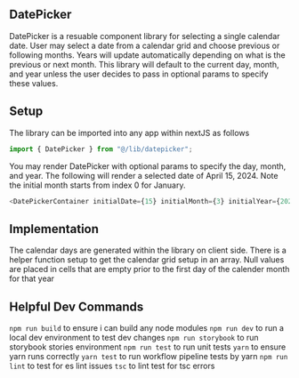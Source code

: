 ## DatePicker

DatePicker is a resuable component library for selecting a single calendar date. User may select a date from a calendar grid and choose previous or following months. Years will update automatically depending on what is the previous or next month. This library will default to the current day, month, and year unless the user decides to pass in optional params to specify these values.

## Setup

The library can be imported into any app within nextJS as follows

```js
import { DatePicker } from "@/lib/datepicker";
```

You may render DatePicker with optional params to specify the day, month, and year. The following will render a selected date of April 15, 2024. Note the initial month starts from index 0 for January.

```js
<DatePickerContainer initialDate={15} initialMonth={3} initialYear={2024} />
```

## Implementation

The calendar days are generated within the library on client side. There is a helper function setup to get the calendar grid setup in an array. Null values are placed in cells that are empty prior to the first day of the calender month for that year

## Helpful Dev Commands

`npm run build` to ensure i can build any node modules
`npm run dev` to run a local dev environment to test dev changes
`npm run storybook` to run storybook stories environment
`npm run test` to run unit tests
`yarn` to ensure yarn runs correctly
`yarn test` to run workflow pipeline tests by yarn
`npm run lint` to test for es lint issues
`tsc` to lint test for tsc errors
